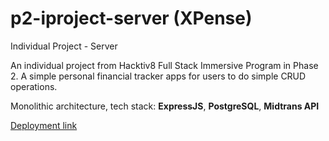 # p2-iproject-server (XPense)

Individual Project - Server

An individual project from Hacktiv8 Full Stack Immersive Program in Phase 2. A simple personal financial tracker apps for users to do simple CRUD operations. 

Monolithic architecture, tech stack: **ExpressJS**, **PostgreSQL**, **Midtrans API**

  
[Deployment link](https://blooming-sands-84563.herokuapp.com/)
